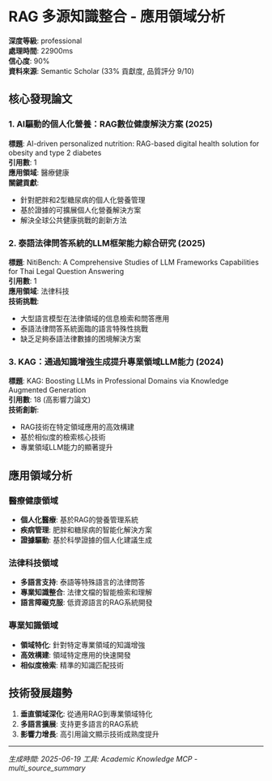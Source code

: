 # RAG 多源知識整合 - 應用領域分析

**深度等級**: professional  
**處理時間**: 22900ms  
**信心度**: 90%  
**資料來源**: Semantic Scholar (33% 貢獻度, 品質評分 9/10)

## 核心發現論文

### 1. AI驅動的個人化營養：RAG數位健康解決方案 (2025)
**標題**: AI-driven personalized nutrition: RAG-based digital health solution for obesity and type 2 diabetes  
**引用數**: 1  
**應用領域**: 醫療健康  
**關鍵貢獻**:
- 針對肥胖和2型糖尿病的個人化營養管理
- 基於證據的可擴展個人化營養解決方案
- 解決全球公共健康挑戰的創新方法

### 2. 泰語法律問答系統的LLM框架能力綜合研究 (2025)
**標題**: NitiBench: A Comprehensive Studies of LLM Frameworks Capabilities for Thai Legal Question Answering  
**引用數**: 1  
**應用領域**: 法律科技  
**技術挑戰**:
- 大型語言模型在法律領域的信息檢索和問答應用
- 泰語法律問答系統面臨的語言特殊性挑戰
- 缺乏足夠泰語法律數據的困境解決方案

### 3. KAG：通過知識增強生成提升專業領域LLM能力 (2024)
**標題**: KAG: Boosting LLMs in Professional Domains via Knowledge Augmented Generation  
**引用數**: 18 (高影響力論文)  
**技術創新**:
- RAG技術在特定領域應用的高效構建
- 基於相似度的檢索核心技術
- 專業領域LLM能力的顯著提升

## 應用領域分析

### 醫療健康領域
- **個人化醫療**: 基於RAG的營養管理系統
- **疾病管理**: 肥胖和糖尿病的智能化解決方案
- **證據驅動**: 基於科學證據的個人化建議生成

### 法律科技領域
- **多語言支持**: 泰語等特殊語言的法律問答
- **專業知識整合**: 法律文檔的智能檢索和理解
- **語言障礙克服**: 低資源語言的RAG系統開發

### 專業知識領域
- **領域特化**: 針對特定專業領域的知識增強
- **高效構建**: 領域特定應用的快速開發
- **相似度檢索**: 精準的知識匹配技術

## 技術發展趨勢
1. **垂直領域深化**: 從通用RAG到專業領域特化
2. **多語言擴展**: 支持更多語言的RAG系統
3. **影響力增長**: 高引用論文顯示技術成熟度提升

---
*生成時間: 2025-06-19*
*工具: Academic Knowledge MCP - multi_source_summary*